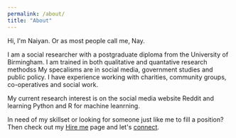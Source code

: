 ```yaml
---
permalink: /about/
title: "About"
---
```


Hi, I'm Naiyan. Or as most people call me, Nay.

I am a social researcher with a postgraduate diploma from the University of Birmingham. I am trained in both qualitative and quantative research methodss My specalisms are in social media, government studies and public policy. I have experience working with charities, community groups, co-operatives and social work. 

My current research interest is on the social media website Reddit and learning Python and R for machine leanrning.

In need of my skillset or looking for someone just like me to fill a position? Then check out my [Hire me](/_pages/hire-me.md) page and let's [connect](mailto:naiyan@hotmail.co.uk).
